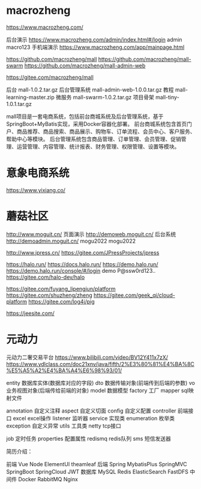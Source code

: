 



# macrozheng

https://www.macrozheng.com/

后台演示 https://www.macrozheng.com/admin/index.html#/login admin macro123
手机端演示 https://www.macrozheng.com/app/mainpage.html

https://github.com/macrozheng/mall
https://github.com/macrozheng/mall-swarm
https://github.com/macrozheng/mall-admin-web

https://gitee.com/macrozheng/mall










后台        mall-1.0.2.tar.gz 
后台管理系统 mall-admin-web-1.0.0.tar.gz
教程        mall-learning-master.zip
微服务      mall-swarm-1.0.2.tar.gz
项目骨架    mall-tiny-1.0.1.tar.gz








mall项目是一套电商系统，包括前台商城系统及后台管理系统，基于SpringBoot+MyBatis实现，采用Docker容器化部署。 前台商城系统包含首页门户、商品推荐、商品搜索、商品展示、购物车、订单流程、会员中心、客户服务、帮助中心等模块。 后台管理系统包含商品管理、订单管理、会员管理、促销管理、运营管理、内容管理、统计报表、财务管理、权限管理、设置等模块。








# 意象电商系统

https://www.yixiang.co/





# 蘑菇社区


http://www.moguit.cn/
页面演示 http://demoweb.moguit.cn/
后台系统 http://demoadmin.moguit.cn/ mogu2022 mogu2022





http://www.jpress.cn/
https://gitee.com/JPressProjects/jpress




https://halo.run/
https://docs.halo.run/
https://demo.halo.run/
https://demo.halo.run/console/#/login demo P@ssw0rd123..
https://gitee.com/halo-dev/halo





https://gitee.com/fuyang_lipengjun/platform
https://gitee.com/shuzheng/zheng
https://gitee.com/geek_qi/cloud-platform
https://gitee.com/log4j/pig



https://jeesite.com/




# 元动力

元动力二奢交易平台
https://www.bilibili.com/video/BV12Y411x7zX/
https://www.ydlclass.com/doc21xnv/java/fifth/2%E3%80%81%E4%BA%8C%E5%A5%A2%E4%BA%A4%E6%98%93/01/



entity 数据库实体(数据库对应的字段)
dto 数据传输对象(前端传到后端的参数)
vo 业务视图对象(后端传给前端的对象)
model 数据模型
factory 工厂
mapper sql映射文件

annotation 自定义注释
aspect 自定义切面
config 自定义配置
controller 前端接口
excel excel操作
listener 监听器
service 实现类
enumeration 枚举类
exception 自定义异常
utils 工具类
netty tcp接口

job 定时任务
properties 配置属性
redismq redis队列
sms 短信发送器




简历介绍：

前端 Vue Node ElementUI theamleaf
后端 Spring MybatisPlus SpringMVC SpringBoot SpringCloud JWT
数据库 MySQL Redis ElasticSearch FastDFS
中间件 Docker RabbitMQ Nginx










